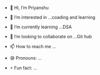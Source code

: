 - 👋 Hi, I’m Priyanshu
- 👀 I’m interested in ...coading and learning
- 🌱 I’m currently learning ...DSA

- 💞️ I’m looking to collaborate on ...Git hub
- 📫 How to reach me ...
- 😄 Pronouns: ...
- ⚡ Fun fact: ...

<!---
Priyanshu4334/Priyanshu4334 is a ✨ special ✨ repository because its `README.md` (this file) appears on your GitHub profile.
You can click the Preview link to take a look at your changes.
--->
